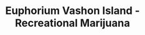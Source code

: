---
title: "Euphorium Vashon Island - Recreational Marijuana"
url: /vashon-island/euphorium-vashon-island-recreational-marijuana/
shop: Hanf
---